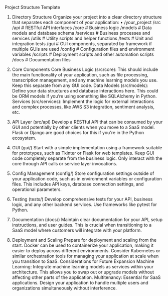 Project Structure Template
1. Directory Structure
Organize your project into a clear directory structure that separates each component of your application:
•	/your_project
    /src
        /api           # RESTful API interfaces
        /core          # Business logic
        /models        # Data models and database schema
        /services      # Business processes and services
        /utils         # Utility scripts and helper functions
    /tests             # Unit and integration tests
    /gui              # GUI components, separated by framework if multiple GUIs are used
    /config           # Configuration files and environment variables
    /scripts          # Deployment scripts and other automation scripts
    /docs             # Documentation files

2. Core Components
Core Business Logic (src/core): This should include the main functionality of your application, such as file processing, transcription management, and any machine learning models you use. Keep this separate from any GUI code.
Data Models (src/models): Define your data structures and database interactions here. This could be ORM models if you’re using something like SQLAlchemy in Python.
Services (src/services): Implement the logic for external interactions and complex processes, like AWS S3 integration, sentiment analysis, etc.

3. API Layer (src/api)
Develop a RESTful API that can be consumed by your GUI and potentially by other clients when you move to a SaaS model. Flask or Django are good choices for this if you're in the Python ecosystem.

4. GUI (gui/)
Start with a simple implementation using a framework suitable for prototypes, such as Tkinter or Flask for web templates.
Keep GUI code completely separate from the business logic. Only interact with the core through API calls or service layer invocations.

5. Config Management (config/)
Store configuration settings outside of your application code, such as in environment variables or configuration files. This includes API keys, database connection settings, and operational parameters.

6. Testing (tests/)
Develop comprehensive tests for your API, business logic, and any other backend services. Use frameworks like pytest for Python.

7. Documentation (docs/)
Maintain clear documentation for your API, setup instructions, and user guides. This is crucial when transitioning to a SaaS model where customers will integrate with your platform.

8. Deployment and Scaling
Prepare for deployment and scaling from the start. Docker can be used to containerize your application, making it easier to deploy across different environments.
Consider Kubernetes or similar orchestration tools for managing your application at scale when you transition to SaaS.
Considerations for Future Expansion
Machine Learning: Integrate machine learning models as services within your architecture. This allows you to swap out or upgrade models without affecting other parts of the application.
Multitenancy: Essential for SaaS applications. Design your application to handle multiple users and organizations simultaneously without interference.
